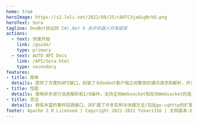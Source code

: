 ```yaml
---
home: true
heroImage: https://s2.loli.net/2022/08/25/c8ATC3ja6igNrbO.png
heroText: Sora
tagline: OneBot协议的 C#/.Net 6 异步机器人开发框架
actions:
  - text: 快速开始
    link: /guide/
    type: primary
  - text: AUTO API Docs
    link: /API/Sora.html
    type: secondary
features:
- title: 简单
  details: 提供了方便的API接口，封装了与Onebot客户端之间繁琐的通讯请求和解析，开发者无需关心框架与客户端之间的通讯
- title: 性能
  details: 使用异步进行消息解析和I/O操作，支持正向Websocket和反向Websocket的连接方式
- title: 灵活
  details: 拥有丰富的事件回调接口，并扩展了许多实例与快捷方法(包括go-cqhttp的扩展API)
footer: Apache 2.0 Licensed | Copyright 2021-2022 Yukari316 | 文档版本:87 | 框架版本:v1.0.0-rc.74
---
```


